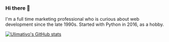 ### Hi there 👋

I'm a full time marketing professional who is curious about web development since the late 1990s.
Started with Python in 2016, as a hobby.


[![Ulimativo's GitHub stats](https://github-readme-stats.vercel.app/api?username=ulimativo)](https://github.com/anuraghazra/github-readme-stats)


<!--
**Ulimativo/ulimativo** is a ✨ _special_ ✨ repository because its `README.md` (this file) appears on your GitHub profile.

Here are some ideas to get you started:

- 🔭 I’m currently working on ...
- 🌱 I’m currently learning ...
- 👯 I’m looking to collaborate on ...
- 🤔 I’m looking for help with ...
- 💬 Ask me about ...
- 📫 How to reach me: ...
- 😄 Pronouns: ...
- ⚡ Fun fact: ...
-->
